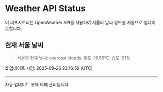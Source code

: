 
# Weather API Status

이 리포지토리는 OpenWeather API를 사용하여 서울의 날씨 정보를 자동으로 업데이트합니다.

## 현재 서울 날씨
> 서울의 현재 날씨: overcast clouds, 온도: 19.55°C, 습도: 91%

⏳ 업데이트 시간: 2025-09-26 23:16:59 (UTC)

---
자동 업데이트 봇에 의해 관리됩니다.
